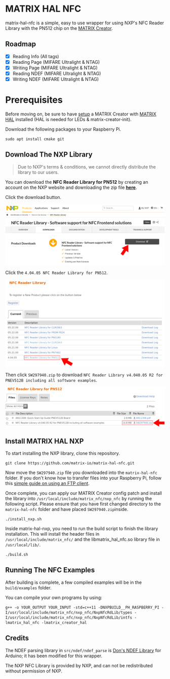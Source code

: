 # MATRIX HAL NFC

matrix-hal-nfc is a simple, easy to use wrapper for using NXP's NFC Reader Library with the PN512 chip on the [MATRIX Creator](https://matrix-io.github.io/matrix-documentation/matrix-creator/overview/).


## Roadmap
- [x] Reading Info (All tags)
- [x] Reading Page (MIFARE Ultralight & NTAG)
- [x] Writing Page (MIFARE Ultralight & NTAG)
- [x] Reading NDEF (MIFARE Ultralight & NTAG)
- [x] Writing NDEF (MIFARE Ultralight & NTAG)

# Prerequisites
Before moving on, be sure to have 
[setup](https://matrix-io.github.io/matrix-documentation/matrix-creator/device-setup/) a MATRIX Creator with 
[MATRIX HAL](https://matrix-io.github.io/matrix-documentation/matrix-hal/getting-started/installation-package/) 
installed (HAL is needed for LEDs & matrix-creator-init).

Download the following packages to your Raspberry Pi.
```
sudo apt install cmake git
```


## Download The NXP Library
> Due to NXP's terms & conditions, we cannot directly distribute the library to our users.

You can download the **NFC Reader Library for PN512** by creating an account on the NXP website and downloading the zip file [**here**](https://www.nxp.com/products/identification-security/secure-car-access/nfc-reader-library-software-support-for-nfc-frontend-solutions:NFC-READER-LIBRARY?tab=In-Depth_Tab#nogo).


Click the download button.

<img width=650 src="images/nxp_download_link.png"/>

Click the `4.04.05 NFC Reader Library for PN512`.

<img width=650 src="images/pn512_library.png"/>

Then click `SW297940.zip` to download `NFC Reader Library v4.040.05 R2 for PNEV512B including all software examples`.

<img width=650 src="images/pn512_zip.png"/>

## Install MATRIX HAL NXP

To start installing the NXP library, clone this repository.

```
git clone https://github.com/matrix-io/matrix-hal-nfc.git
```

Now move the `SW297940.zip` file you downloaded into the `matrix-hal-nfc` folder. If you don't know how to transfer files into your Raspberry Pi, follow this [simple guide on using an FTP client](https://www.techmuzz.com/how-to/raspberrypi/transfer-files-raspberry-pi-computer/).

Once complete, you can apply our MATRIX Creator config patch and install the library into `/usr/local/include/matrix_nfc/nxp_nfc` by running the following script. Please ensure that you have first changed directory to the `matrix-hal-nfc` folder and have placed `SW297940.zip`inside.

```
./install_nxp.sh
```

Inside matrix-hal-nxp, you need to run the build script to finish the library installation. This will install the header files in `/usr/local/include/matrix_nfc/` and the libmatrix_hal_nfc.so library file in `/usr/local/lib/`.

```
./build.sh
```

## Running The NFC Examples

After building is complete, a few compiled examples will be in the `build/examples` folder.

You can compile your own programs by using:
```
g++ -o YOUR_OUTPUT YOUR_INPUT -std=c++11 -DNXPBUILD__PH_RASPBERRY_PI -I/usr/local/include/matrix_nfc/nxp_nfc/NxpNfcRdLib/types -I/usr/local/include/matrix_nfc/nxp_nfc/NxpNfcRdLib/intfs -lmatrix_hal_nfc -lmatrix_creator_hal
```

## Credits

The NDEF parsing library in `src/ndef/ndef_parse` is [Don's NDEF Library](https://github.com/don/NDEF) for Arduino; it has been modified for this wrapper.

The NXP NFC Library is provided by NXP, and can not be redistributed without permission of NXP.
